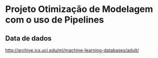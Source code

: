 # Projeto Otimização de Modelagem com o uso de Pipelines


## Data de dados

http://archive.ics.uci.edu/ml/machine-learning-databases/adult/

